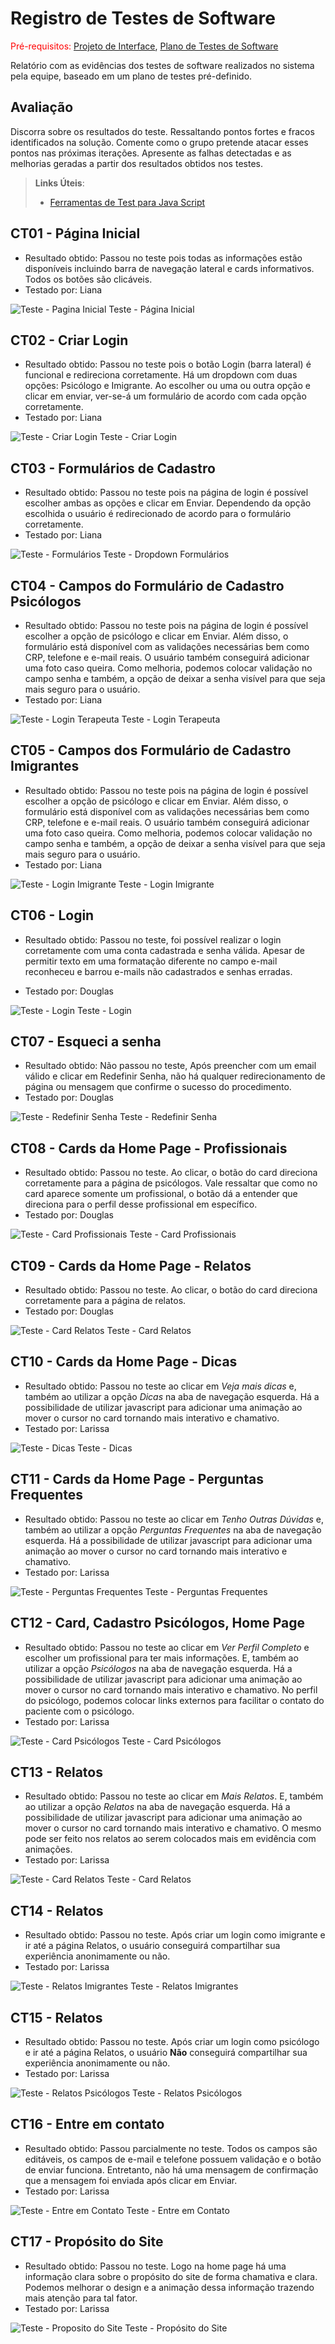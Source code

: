 # Registro de Testes de Software

<span style="color:red">Pré-requisitos: <a href="3-Projeto de Interface.md"> Projeto de Interface</a></span>, <a href="8-Plano de Testes de Software.md"> Plano de Testes de Software</a>

Relatório com as evidências dos testes de software realizados no sistema pela equipe, baseado em um plano de testes pré-definido.

## Avaliação

Discorra sobre os resultados do teste. Ressaltando pontos fortes e fracos identificados na solução. Comente como o grupo pretende atacar esses pontos nas próximas iterações. Apresente as falhas detectadas e as melhorias geradas a partir dos resultados obtidos nos testes.

> **Links Úteis**:
> - [Ferramentas de Test para Java Script](https://geekflare.com/javascript-unit-testing/)

## CT01 - Página Inicial
- Resultado obtido: Passou no teste pois todas as informações estão disponíveis incluindo barra de navegação lateral e cards informativos. Todos os botões são clicáveis. 
- Testado por: Liana

![Teste - Pagina Inicial](img/paginainicial.png) Teste - Página Inicial

## CT02 - Criar Login 
- Resultado obtido: Passou no teste pois o botão Login (barra lateral) é funcional e redireciona corretamente. Há um dropdown com duas opções: Psicólogo e Imigrante. Ao escolher ou uma ou outra opção e clicar em enviar, ver-se-á um formulário de acordo com cada opção corretamente. 
- Testado por: Liana

![Teste - Criar Login](img/criarlogin.png) Teste - Criar Login

## CT03 - Formulários de Cadastro
- Resultado obtido: Passou no teste pois na página de login é possível escolher ambas as opções e clicar em Enviar. Dependendo da opção escolhida o usuário é redirecionado de acordo para o formulário corretamente.
- Testado por: Liana

![Teste - Formulários](img/formulariocadastro.png) Teste - Dropdown Formulários

## CT04 - Campos do Formulário de Cadastro Psicólogos
- Resultado obtido: Passou no teste pois na página de login é possível escolher a opção de psicólogo e clicar em Enviar. Além disso, o formulário está disponível com as validações necessárias bem como CRP, telefone e e-mail reais. O usuário também conseguirá adicionar uma foto caso queira. Como melhoria, podemos colocar validação no campo senha e também, a opção de deixar a senha visível para que seja mais seguro para o usuário. 
- Testado por: Liana

![Teste - Login Terapeuta](img/loginpsi.png) Teste - Login Terapeuta

## CT05 - Campos dos Formulário de Cadastro Imigrantes
- Resultado obtido: Passou no teste pois na página de login é possível escolher a opção de psicólogo e clicar em Enviar. Além disso, o formulário está disponível com as validações necessárias bem como CRP, telefone e e-mail reais. O usuário também conseguirá adicionar uma foto caso queira. Como melhoria, podemos colocar validação no campo senha e também, a opção de deixar a senha visível para que seja mais seguro para o usuário. 
- Testado por: Liana

![Teste - Login Imigrante](img/loginimigrante.png) Teste - Login Imigrante

## CT06 - Login
- Resultado obtido: Passou no teste, foi possível realizar o login corretamente com uma conta cadastrada e senha válida. Apesar de permitir texto em uma formatação diferente no campo e-mail reconheceu e barrou e-mails não cadastrados e senhas erradas. 

- Testado por: Douglas

![Teste - Login](img/Login.jpg) Teste - Login

## CT07 - Esqueci a senha
- Resultado obtido: Não passou no teste, Após preencher com um email válido e clicar em Redefinir Senha, não há qualquer redirecionamento de página ou mensagem que confirme o sucesso do procedimento.
- Testado por: Douglas

![Teste - Redefinir Senha](img/RedefinirSenha.jpg) Teste - Redefinir Senha

## CT08 - Cards da Home Page - Profissionais
- Resultado obtido: Passou no teste. Ao clicar, o botão do card direciona corretamente para a página de psicólogos. Vale ressaltar que como no card aparece somente um profissional, o botão dá a entender que direciona para o perfil desse profissional em específico. 
- Testado por: Douglas

![Teste - Card Profissionais](img/CardProfissionais.jpg) Teste - Card Profissionais

## CT09 - Cards da Home Page - Relatos
- Resultado obtido: Passou no teste. Ao clicar, o botão do card direciona corretamente para a página de relatos.
- Testado por: Douglas

![Teste - Card Relatos](img/CardRelatos.jpg) Teste - Card Relatos

## CT10 - Cards da Home Page - Dicas

- Resultado obtido: Passou no teste ao clicar em *Veja mais dicas* e, também ao utilizar a opção *Dicas* na aba de navegação esquerda. Há a possibilidade de utilizar javascript para adicionar uma animação ao mover o cursor no card tornando mais interativo e chamativo. 
- Testado por: Larissa

![Teste - Dicas](img/dicas.png) Teste - Dicas

## CT11 - Cards da Home Page - Perguntas Frequentes

- Resultado obtido: Passou no teste ao clicar em *Tenho Outras Dúvidas* e, também ao utilizar a opção *Perguntas Frequentes* na aba de navegação esquerda. Há a possibilidade de utilizar javascript para adicionar uma animação ao mover o cursor no card tornando mais interativo e chamativo.
- Testado por: Larissa

![Teste - Perguntas Frequentes](img/perguntasfrequentes.png) Teste - Perguntas Frequentes

## CT12 - Card, Cadastro Psicólogos, Home Page

- Resultado obtido: Passou no teste ao clicar em *Ver Perfil Completo* e escolher um profissional para ter mais informações. E, também ao utilizar a opção *Psicólogos* na aba de navegação esquerda. Há a possibilidade de utilizar javascript para adicionar uma animação ao mover o cursor no card tornando mais interativo e chamativo. No perfil do psicólogo, podemos colocar links externos para facilitar o contato do paciente com o psicólogo. 
- Testado por: Larissa

![Teste - Card Psicólogos](img/cardpsicologos.png) Teste - Card Psicólogos

## CT13 - Relatos

- Resultado obtido: Passou no teste ao clicar em *Mais Relatos*. E, também ao utilizar a opção *Relatos* na aba de navegação esquerda. Há a possibilidade de utilizar javascript para adicionar uma animação ao mover o cursor no card tornando mais interativo e chamativo. O mesmo pode ser feito nos relatos ao serem colocados mais em evidência com animações. 
- Testado por: Larissa

![Teste - Card Relatos](img/cardrelatos.png) Teste - Card Relatos 

## CT14 - Relatos

- Resultado obtido: Passou no teste. Após criar um login como imigrante e ir até a página Relatos, o usuário conseguirá compartilhar sua experiência anonimamente ou não. 
- Testado por: Larissa

![Teste - Relatos Imigrantes](img/anonimoimigrante.png) Teste - Relatos Imigrantes

## CT15 - Relatos
- Resultado obtido: Passou no teste. Após criar um login como psicólogo e ir até a página Relatos, o usuário **Não** conseguirá compartilhar sua experiência anonimamente ou não. 
- Testado por: Larissa

![Teste - Relatos Psicólogos](img/anonimopsi.png) Teste - Relatos Psicólogos

## CT16 - Entre em contato
- Resultado obtido: Passou parcialmente no teste. Todos os campos são editáveis, os campos de e-mail e telefone possuem validação e o botão de enviar funciona. Entretanto, não há uma mensagem de confirmação que a mensagem foi enviada após clicar em Enviar. 
- Testado por: Larissa

![Teste - Entre em Contato](img/entreemcontato.png) Teste - Entre em Contato

## CT17 - Propósito do Site
- Resultado obtido: Passou no teste. Logo na home page há uma informação clara sobre o propósito do site de forma chamativa e clara. Podemos melhorar o design e a animação dessa informação trazendo mais atenção para tal fator. 
- Testado por: Larissa

![Teste - Proposito do Site](img/propositodosite.png) Teste - Propósito do Site
